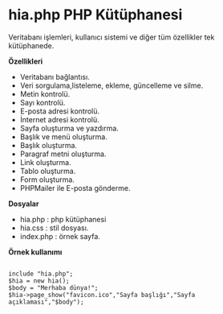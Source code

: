 # hia.php PHP Kütüphanesi
<p>Veritabanı işlemleri, kullanıcı sistemi ve diğer tüm özellikler tek kütüphanede.</p>
<p><b>Özellikleri</b></p>
<ul>
  <li>Veritabanı bağlantısı.</li>
  <li>Veri sorgulama,listeleme, ekleme, güncelleme ve silme.</li>
  <li>Metin kontrolü.</li>
  <li>Sayı kontrolü.</li>
  <li>E-posta adresi kontrolü.</li>
  <li>İnternet adresi kontrolü.</li>
  <li>Sayfa oluşturma ve yazdırma.</li>
  <li>Başlık ve menü oluşturma.</li>
  <li>Başlık oluşturma.</li>
  <li>Paragraf metni oluşturma.</li>
  <li>Link oluşturma.</li>
  <li>Tablo oluşturma.</li>
  <li>Form oluşturma.</li>
  <li>PHPMailer ile E-posta gönderme.</li>
</ul>
<p><b>Dosyalar</b></p>
<ul>
  <li>hia.php : php kütüphanesi</li>
  <li>hia.css : stil dosyası.</li>
  <li>index.php : örnek sayfa.</li>
</ul>
<p><b>Örnek kullanımı</b></p>
<code>
include "hia.php";
$hia = new hia();
$body = "Merhaba dünya!";
$hia->page_show("favicon.ico","Sayfa başlığı","Sayfa açıklaması","$body");
</code>
